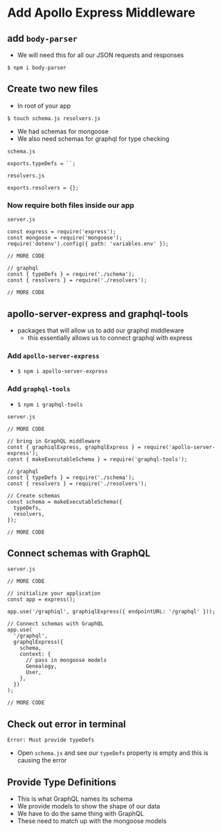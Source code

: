 # Add Apollo Express Middleware
## add `body-parser`
* We will need this for all our JSON requests and responses

`$ npm i body-parser`

## Create two new files
* In root of your app

`$ touch schema.js resolvers.js`

* We had schemas for mongoose
* We also need schemas for graphql for type checking

`schema.js`

```
exports.typeDefs = ``;
```

`resolvers.js`

```
exports.resolvers = {};
```

### Now require both files inside our app
`server.js`

```
const express = require('express');
const mongoose = require('mongoose');
require('dotenv').config({ path: 'variables.env' });

// MORE CODE

// graphql
const { typeDefs } = require('./schema');
const { resolvers } = require('./resolvers');

// MORE CODE
```

## apollo-server-express and graphql-tools
* packages that will allow us to add our graphql middleware
    - this essentially allows us to connect graphql with express

### Add `apollo-server-express`
* `$ npm i apollo-server-express`

### Add `graphql-tools`
* `$ npm i graphql-tools`

`server.js`

```
// MORE CODE

// bring in GraphQL middleware
const { graphiqlExpress, graphqlExpress } = require('apollo-server-express');
const { makeExecutableSchema } = require('graphql-tools');

// graphql
const { typeDefs } = require('./schema');
const { resolvers } = require('./resolvers');

// Create schemas
const schema = makeExecutableSchema({
  typeDefs,
  resolvers,
});

// MORE CODE
```


## Connect schemas with GraphQL
`server.js`

```
// MORE CODE

// initialize your application
const app = express();

app.use('/graphiql', graphiqlExpress({ endpointURL: '/graphql' }));

// Connect schemas with GraphQL
app.use(
  '/graphql',
  graphqlExpress({
    schema,
    context: {
      // pass in mongoose models
      Genealogy,
      User,
    },
  })
);

// MORE CODE
```

## Check out error in terminal
`Error: Must provide typeDefs`

* Open `schema.js` and see our `typeDefs` property is empty and this is causing the error

## Provide Type Definitions
* This is what GraphQL names its schema
* We provide models to show the shape of our data
* We have to do the same thing with GraphQL
* These need to match up with the mongoose models

